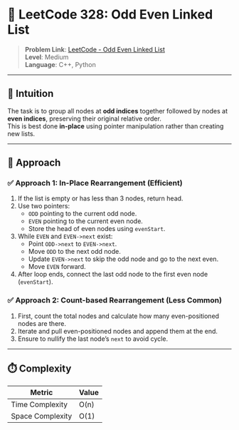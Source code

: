# 🔀 LeetCode 328: Odd Even Linked List

> **Problem Link**: [LeetCode - Odd Even Linked List](https://leetcode.com/problems/odd-even-linked-list/)  
> **Level**: Medium  
> **Language**: C++, Python

---

## 🧠 Intuition

The task is to group all nodes at **odd indices** together followed by nodes at **even indices**, preserving their original relative order.  
This is best done **in-place** using pointer manipulation rather than creating new lists.

---

## 🔨 Approach

### ✅ Approach 1: In-Place Rearrangement (Efficient)

1. If the list is empty or has less than 3 nodes, return head.
2. Use two pointers:
   - `ODD` pointing to the current odd node.
   - `EVEN` pointing to the current even node.
   - Store the head of even nodes using `evenStart`.
3. While `EVEN` and `EVEN->next` exist:
   - Point `ODD->next` to `EVEN->next`.
   - Move `ODD` to the next odd node.
   - Update `EVEN->next` to skip the odd node and go to the next even.
   - Move `EVEN` forward.
4. After loop ends, connect the last odd node to the first even node (`evenStart`).

### ✅ Approach 2: Count-based Rearrangement (Less Common)

1. First, count the total nodes and calculate how many even-positioned nodes are there.
2. Iterate and pull even-positioned nodes and append them at the end.
3. Ensure to nullify the last node’s `next` to avoid cycle.

---

## ⏱️ Complexity

| Metric            | Value        |
|-------------------|--------------|
| Time Complexity   | O(n)         |
| Space Complexity  | O(1)         |
